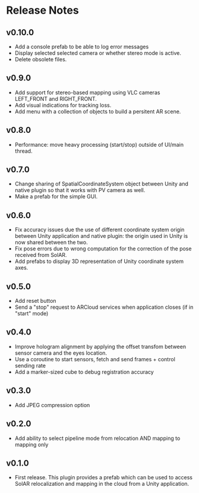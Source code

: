# Release Notes

## v0.10.0
* Add a console prefab to be able to log error messages
* Display selected selected camera or whether stereo mode is active.
* Delete obsolete files.

## v0.9.0
* Add support for stereo-based mapping using VLC cameras LEFT_FRONT and RIGHT_FRONT.
* Add visual indications for tracking loss.
* Add menu with a collection of objects to build a persitent AR scene.

## v0.8.0
* Performance: move heavy processing (start/stop) outside of UI/main thread.

## v0.7.0
* Change sharing of SpatialCoordinateSystem object between Unity and native plugin so that it works with PV camera as well.
* Make a prefab for the simple GUI.

## v0.6.0
* Fix accuracy issues due the use of different coordinate system origin between Unity application and native plugin: the origin used in Unity is now shared between the two.
* Fix pose errors due to wrong computation for the correction of the pose received from SolAR.
* Add prefabs to display 3D representation of Unity coordinate system axes.

## v0.5.0
* Add reset button
* Send a "stop" request to ARCloud services when application closes (if in "start" mode)

## v0.4.0
* Improve hologram alignment by applying the offset transfom between sensor camera and the eyes location.
* Use a coroutine to start sensors, fetch and send frames + control sending rate
* Add a marker-sized cube to debug registration accuracy

## v0.3.0
* Add JPEG compression option

## v0.2.0
* Add ability to select pipeline mode from relocation AND mapping to mapping only

## v0.1.0
* First release. This plugin provides a prefab which can be used to access SolAR relocalization and mapping in the cloud from a Unity application. 